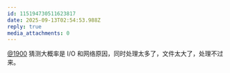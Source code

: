```yaml
---
id: 115194730511623817
date: 2025-09-13T02:54:53.988Z
reply: true
media_attachments: 0
---
```


[@1900](https://social.1900.live/@1900) 猜测大概率是 I/O 和网络原因，同时处理太多了，文件太大了，处理不过来。

